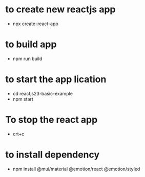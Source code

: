 # to create new reactjs app

- npx create-react-app <app-name>

# to build app

- npm run build

# to start the app lication

- cd reactjs23-basic-example
- npm start

# To stop the react app

- crt+c

# to install dependency

- npm install @mui/material @emotion/react @emotion/styled
